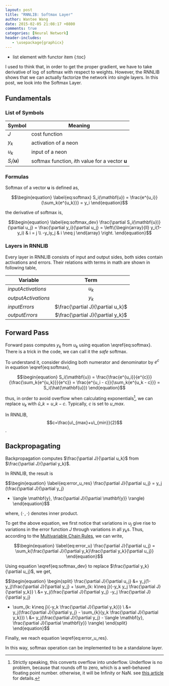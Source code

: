 ```yaml
---
layout: post
title: "RNNLIB: Softmax Layer"
author: Wantee Wang
date: 2015-02-05 21:08:17 +0800
comments: true
categories: [Neural Network]
header-includes:
   - \usepackage{graphicx}
---
```


* list element with functor item
{:toc}

I used to think that, in order to get the proper gradient, we have to take derivative of 
$\log$ of softmax with respect to weights. However,
the RNNLIB shows that we can actually factorize the network into single layers. In this post, 
we look into the Softmax Layer.

## Fundamentals

### List of Symbols

| Symbol     | Meaning     |
| ---------- |-------------|
| $J$        | cost function       |
| $y_k$      | activation of a neon  |
| $u_k$      | input of a neon  |  
| $S_i(\mathbf{u})$  | softmax function, $i$th value for a vector $\mathbf{u}$ |


### Formulas

Softmax of a vector $\mathbf{u}$ is defined as,

$$\begin{equation} \label{eq:softmax}
S_i(\mathbf{u}) = \frac{e^{u_i}}{\sum_k{e^{u_k}}} = y_i
\end{equation}$$


the derivative of softmax is,

$$\begin{equation} \label{eq:softmax_dev}
    \frac{\partial S_i(\mathbf{u})}{\partial u_j} =
    \frac{\partial y_i}{\partial u_j} = 
          \left\{\begin{array}{ll}
                        y_i(1-y_i) & i = j \\
                        -y_iy_j & i \neq j 
                \end{array} \right.
\end{equation}$$

### Layers in RNNLIB

Every layer in RNNLIB consists of input and output sides,
both sides contain activations and errors.
Their relations with terms in math are shown in following table,

| Variable              | Term          |
| --------------------- |:-------------:|
| *inputActivations*    | $u_k$         |
| *outputActivations*   | $y_k$         |
| *inputErrors*         | $\frac{\partial J}{\partial u_k}$  |  
| *outputErrors*        | $\frac{\partial J}{\partial y_k}$  |


## Forward Pass

Forward pass computes $y_k$ from $u_k$ using equation 
\eqref{eq:softmax}. There is a trick in the code, 
we can call it the *safe* softmax.

To understand it, consider dividing both numerator and denominator
by $e^c$ in equation \eqref{eq:softmax}, 
 
$$\begin{equation}
S_i(\mathbf{u}) 
= \frac{\frac{e^{u_i}}{e^{c}}}{\frac{\sum_k{e^{u_k}}}{e^c}} 
= \frac{e^{u_i - c}}{\sum_k{e^{u_k - c}}} 
= S_i(\hat{\mathbf{u}})  
\end{equation}$$ 

thus, in order to avoid overflow when calculating exponentials[^1], 
we can replace $u_k$ with $\hat{u}\_k=u\_k-c$. Typically, $c$ is set to $u\_{max}$.

In RNNLIB, $$c=\frac{u\_{max}+u\_{min}}{2}$$.

## Backpropagating

Backpropagation computes $\frac{\partial J}{\partial u_k}$ 
from $\frac{\partial J}{\partial y_k}$.

In RNNLIB, the result is

$$\begin{equation} \label{eq:error_u_res}
\frac{\partial J}{\partial u_j} = y_j (\frac{\partial J}{\partial y_j} 
- \langle \mathbf{y}, \frac{\partial J}{\partial \mathbf{y}} \rangle)
\end{equation}$$

where, $\langle \cdot \, , \cdot \rangle$ denotes inner product.

To get the above equation, we first notice that variations in 
$u_j$ give rise to variations in the error function $J$ 
through variations in all $y_k$s. 
Thus, according to the [Multivariable Chain Rules](https://www.math.hmc.edu/calculus/tutorials/multichainrule/),
we can write,

$$\begin{equation} \label{eq:error_u}
\frac{\partial J}{\partial u_j} = \sum_k{\frac{\partial J}{\partial y_k}\frac{\partial y_k}{\partial u_j}}
\end{equation}$$

Using equation \eqref{eq:softmax_dev} to replace $\frac{\partial y_k}{\partial u_j}$, we get,

$$\begin{equation} 
\begin{split}
\frac{\partial J}{\partial u_j} &= y_j(1-y_j)\frac{\partial J}{\partial y_j} +
\sum_{k: k\neq j}{-y_k y_j \frac{\partial J}{\partial y_k}} \\
&= y_j(\frac{\partial J}{\partial y_j} -y_j \frac{\partial J}{\partial y_j} 
+ \sum_{k: k\neq j}{-y_k \frac{\partial J}{\partial y_k}}) \\
&= y_j(\frac{\partial J}{\partial y_j} - \sum_{k}{y_k \frac{\partial J}{\partial y_k}}) \\
&= y_j(\frac{\partial J}{\partial y_j} - \langle \mathbf{y}, \frac{\partial J}{\partial \mathbf{y}} \rangle)
\end{split}
\end{equation}$$

Finally, we reach equation \eqref{eq:error_u_res}.

In this way, softmax operation can be implemented to be a standalone layer.

[^1]: Strictly speaking, this converts overflow into underflow. 
      Underflow is no problem, because that rounds off to zero, which is a well-behaved floating point number.
      otherwise, it will be Infinity or NaN. see [this article](http://lingpipe-blog.com/2009/03/17/softmax-without-overflow/) for details.
